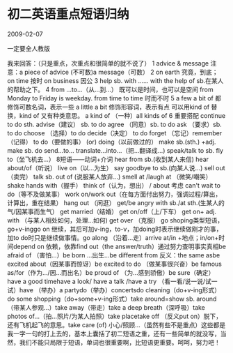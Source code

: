 # 初二英语重点短语归纳
2009-02-07


一定要全人教版


我来回答：（只是重点，次重点和很简单的就不说了） 1 advice & message 注意：a piece of advice (不可数)a message（可数） 2 on earth 究竟，到底； on time 按时 on business 因公 3 help sb. with …… with the help of sb.在某人的帮助之下。 4 from …to…（从…到…） 既可以是时间，也可以是空间 from Monday to Friday is weekday. from time to time 时而不时 5 a few a bit of 都修饰可数名词，表示一些 a little a bit 修饰形容词，表示有点 可以用kind of 替换，kind of 又有种类意思。 a kind of （一种）all kinds of 6 重要搭配 continue to do sth. advise（建议） sb. to do agree （同意）sb. to do ask （要求）sb. to do choose （选择）to do decide（决定） to do forget （忘记）remember（记得） to do（要做的事） (or) doing（以前做过的） make sb.(sth.) +adj. make sb. do send…to… translate…into…（把…翻译成…) speak/talk to sb. fly to（坐飞机去…） 8短语——动词+介词 hear from sb.(收到某人来信) hear about/of（听说） live on（以…为生） say goodbye to sb.(向某人说…) sell out （卖完） talk sb. out of (说服某人放弃…) smell at /laugh at （微笑/嘲笑） shake hands with（握手） think of（认为，想出） / about 考虑 can't wait to do（等不及做某事） work on/work out（在每方面付出努力，强调过程/算出，计算出，重在结果） hang out （闲逛） get/be angry with sb./at sth.(生某人的气/因某事而生气） get married（结婚） get on/off（上/下车） get on+ adj. with （与某人相处如何，处理…如何) get over （克服） go shoping类型短语，go+v-inggo on 继续，其后可加v-ing，to-v，加doing时表示继续做刚才的事，加to do时只是继续做事情。go along （沿着…走）arrive at/in +地点；in/on+时间depend on 依赖，依靠find out（the answer/truth）通过努力查明事实真相be afraid of （害怕…）be born …出生…be different from 反义：the same asbe excited about（因某事而惊讶）be excited to do （做某事很兴奋）be famous as/for（作为…/因…而出名）be proud of （为…感到骄傲）be sure（确定）have a good timehave a look/ have a talk /have a try （看一看/说一说/试一试）have （举办）a partydo（举办）concertsdo cleaning（do+v-ing形式）do some shopping（do+some+v-ing形式）take around=show sb. around （带某人参观…）take away（带走）take a deep breath（深呼吸）take photos of…（拍…照片/为某人拍照）take placetake off （反义put on）脱下，还有飞机起飞的意思。take care (of) 小心/照顾…（虽然有些不是重点）这些都是我一字一句的打上去的，基本上囊括了初二短语之重，还有一些简单的就没写，当然，我们不能只局限于短语，单词也很重要啊，比短语更重要。呵呵，努力吧！

